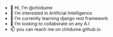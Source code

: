 - 👋 Hi, I’m @chiidume
- 👀 I’m interested in Artificial Intelligence
- 🌱 I’m currently learning django rest framework
- 💞️ I’m looking to collaborate on any A.I
- 📫 you can reach me on chiidume.github.io

<!---
chiidume/chiidume is a ✨ special ✨ repository because its `README.md` (this file) appears on your GitHub profile.
You can click the Preview link to take a look at your changes.
--->
